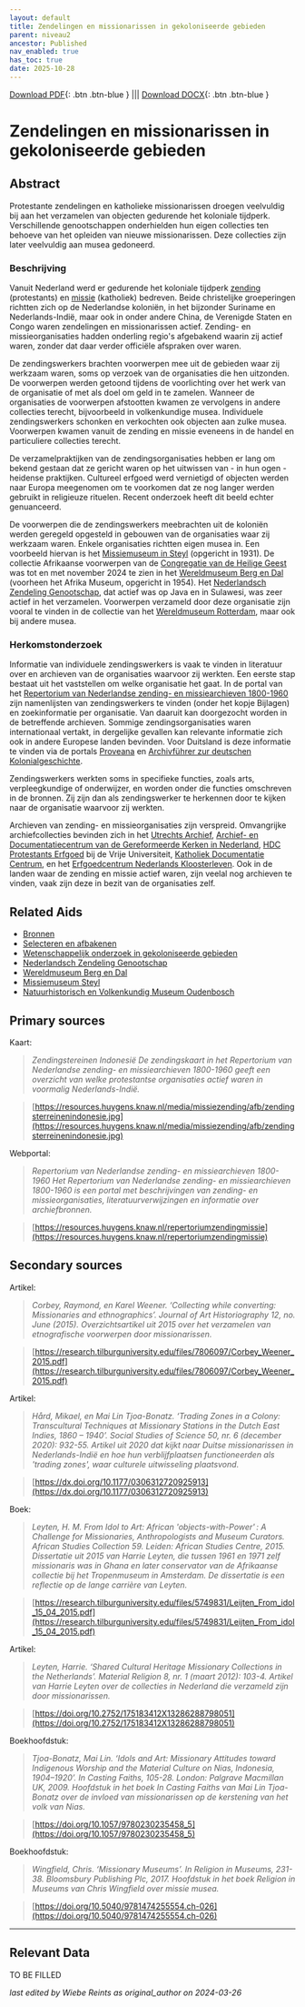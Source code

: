```yaml
---
layout: default
title: Zendelingen en missionarissen in gekoloniseerde gebieden
parent: niveau2
ancestor: Published
nav_enabled: true
has_toc: true
date: 2025-10-28
--- 
```



[Download PDF](https://raw.githubusercontent.com/colonial-heritage/research-guides-dev/refs/heads/main/EXPORTS/published/PDF/niveau2/Dutch/ChristianMission.pdf){: .btn .btn-blue } |||    [Download DOCX](https://raw.githubusercontent.com/colonial-heritage/research-guides-dev/refs/heads/main/EXPORTS/published/DOCX/niveau2/Dutch/ChristianMission.docx){: .btn .btn-blue }


# Zendelingen en missionarissen in gekoloniseerde gebieden


## Abstract

Protestante zendelingen en katholieke missionarissen droegen veelvuldig bij aan het verzamelen van objecten gedurende het koloniale tijdperk. Verschillende genootschappen onderhielden hun eigen collecties ten behoeve van het opleiden van nieuwe missionarissen. Deze collecties zijn later veelvuldig aan musea gedoneerd.

### Beschrijving

Vanuit Nederland werd er gedurende het koloniale tijdperk [zending](https://data.indischherinneringscentrum.nl/ied/104099) (protestants) en [missie](https://hdl.handle.net/20.500.11840/termmaster25128) (katholiek) bedreven. Beide christelijke groeperingen richtten zich op de Nederlandse koloniën, in het bijzonder Suriname en Nederlands-Indië, maar ook in onder andere China, de Verenigde Staten en Congo waren zendelingen en missionarissen actief. Zending- en missieorganisaties hadden onderling regio's afgebakend waarin zij actief waren, zonder dat daar verder officiële afspraken over waren. 

De zendingswerkers brachten voorwerpen mee uit de gebieden waar zij werkzaam waren, soms op verzoek van de organisaties die hen uitzonden. De voorwerpen werden getoond tijdens de voorlichting over het werk van de organisatie of met als doel om geld in te zamelen. Wanneer de organisaties de voorwerpen afstootten kwamen ze vervolgens in andere collecties terecht, bijvoorbeeld in volkenkundige musea. Individuele zendingswerkers schonken en verkochten ook objecten aan zulke musea. Voorwerpen kwamen vanuit de zending en missie eveneens in de handel en particuliere collecties terecht.

De verzamelpraktijken van de zendingsorganisaties hebben er lang om bekend gestaan dat ze gericht waren op het uitwissen van - in hun ogen - heidense praktijken. Cultureel erfgoed werd vernietigd of objecten werden naar Europa meegenomen om te voorkomen dat ze nog langer werden gebruikt in religieuze rituelen. Recent onderzoek heeft dit beeld echter genuanceerd.

De voorwerpen die de zendingswerkers meebrachten uit de koloniën werden geregeld opgesteld in gebouwen van de organisaties waar zij werkzaam waren. Enkele organisaties richtten eigen musea in. Een voorbeeld hiervan is het [Missiemuseum in Steyl](https://app.colonialcollections.nl/nl/research-aids/https%3A%2F%2Fn2t%252Enet%2Fark%3A%2F27023%2Fd2c658fef273decf748b392ab053f046) (opgericht in 1931). De collectie Afrikaanse voorwerpen van de [Congregatie van de Heilige Geest](https://www.wikidata.org/entity/Q687562) was tot en met november 2024 te zien in het [Wereldmuseum Berg en Dal](https://www.wikidata.org/entity/Q2470853) (voorheen het Afrika Museum, opgericht in 1954). Het [Nederlandsch Zendeling Genootschap](https://www.wikidata.org/entity/Q1946670), dat actief was op Java en in Sulawesi, was zeer actief in het verzamelen. Voorwerpen verzameld door deze organisatie zijn vooral te vinden in de collectie van het [Wereldmuseum Rotterdam](https://www.wikidata.org/entity/Q2042754), maar ook bij andere musea.

### Herkomstonderzoek

Informatie van individuele zendingswerkers is vaak te vinden in literatuur over en archieven van de organisaties waarvoor zij werkten. Een eerste stap bestaat uit het vaststellen om welke organisatie het gaat. In de portal van het [Repertorium van Nederlandse zending- en missiearchieven 1800-1960](https://resources.huygens.knaw.nl/repertoriumzendingmissie) zijn namenlijsten van zendingswerkers te vinden (onder het kopje Bijlagen) en zoekinformatie per organisatie. Van daaruit kan doorgezocht worden in de betreffende archieven. Sommige zendingsorganisaties waren internationaal vertakt, in dergelijke gevallen kan relevante informatie zich ook in andere Europese landen bevinden. Voor Duitsland is deze informatie te vinden via de portals [Proveana](https://www.proveana.de/en/start) en [Archivführer zur deutschen Kolonialgeschichte](https://archivfuehrer-kolonialzeit.de).

Zendingswerkers werkten soms in specifieke functies, zoals arts, verpleegkundige of onderwijzer, en worden onder die functies omschreven in de bronnen. Zij zijn dan als zendingswerker te herkennen door te kijken naar de organisatie waarvoor zij werkten.

Archieven van zending- en missieorganisaties zijn verspreid. Omvangrijke archiefcollecties bevinden zich in het [Utrechts Archief](https://hetutrechtsarchief.nl/), [Archief- en Documentatiecentrum van de Gereformeerde Kerken in Nederland](https://adckampen.nl/), [HDC Protestants Erfgoed](https://vu.nl/nl/over-de-vu/diensten/universiteitsbibliotheek/meer-over/collectie-hdc-protestants-erfgoed) bij de Vrije Universiteit, [Katholiek Documentatie Centrum](https://www.ru.nl/kdc/), en het [Erfgoedcentrum Nederlands Kloosterleven](https://erfgoedkloosterleven.nl/). Ook in de landen waar de zending en missie actief waren, zijn veelal nog archieven te vinden, vaak zijn deze in bezit van de organisaties zelf.


## Related Aids

 - [Bronnen](niveau1/Dutch/Bronnen_20240425.yml)  
 - [Selecteren en afbakenen](niveau1/Dutch/SelecterenEnAfbakenen_20240425.yml)  
 - [Wetenschappelijk onderzoek in gekoloniseerde gebieden](niveau2/Dutch/Science_20240814.yml)  
 - [Nederlandsch Zendeling Genootschap](niveau3/Dutch/NZG_20240314.yml)  
 - [Wereldmuseum Berg en Dal](niveau3/Dutch/WMBergEnDal_20241001.yml)  
 - [Missiemuseum Steyl](niveau3/Dutch/MissiemuseumSteyl_20241021.yml)  
 - [Natuurhistorisch en Volkenkundig Museum Oudenbosch](niveau3/Dutch/MOudenbosch_20250603.yml)  

## Primary sources

Kaart:
  > *Zendingstereinen Indonesië*
  > _De zendingskaart in het Repertorium van Nederlandse zending- en missiearchieven 1800-1960 geeft een overzicht van welke protestantse organisaties actief waren in voormalig Nederlands-Indië._  

  > [https://resources.huygens.knaw.nl/media/missiezending/afb/zendingsterreinenindonesie.jpg](https://resources.huygens.knaw.nl/media/missiezending/afb/zendingsterreinenindonesie.jpg)

Webportal:
  > *Repertorium van Nederlandse zending- en missiearchieven 1800-1960*
  > _Het Repertorium van Nederlandse zending- en missiearchieven 1800-1960 is een portal met beschrijvingen van zending- en missieorganisaties, literatuurverwijzingen en informatie over archiefbronnen._  

  > [https://resources.huygens.knaw.nl/repertoriumzendingmissie](https://resources.huygens.knaw.nl/repertoriumzendingmissie)

## Secondary sources

Artikel:
  > *Corbey, Raymond, en Karel Weener. ‘Collecting while converting: Missionaries and ethnographics’. Journal of Art Historiography 12, no. June (2015).*
  > _Overzichtsartikel uit 2015 over het verzamelen van etnografische voorwerpen door missionarissen._  

  > [https://research.tilburguniversity.edu/files/7806097/Corbey_Weener_2015.pdf](https://research.tilburguniversity.edu/files/7806097/Corbey_Weener_2015.pdf)

Artikel:
  > *Hård, Mikael, en Mai Lin Tjoa-Bonatz. ‘Trading Zones in a Colony: Transcultural Techniques at Missionary Stations in the Dutch East Indies, 1860 – 1940’. Social Studies of Science 50, nr. 6 (december 2020): 932-55.*
  > _Artikel uit 2020 dat kijkt naar Duitse missionarissen in Nederlands-Indië en hoe hun verblijfplaatsen functioneerden als 'trading zones', waar culturele uitwisseling plaatsvond._  

  > [https://dx.doi.org/10.1177/0306312720925913](https://dx.doi.org/10.1177/0306312720925913)

Boek:
  > *Leyten, H. M. From Idol to Art: African 'objects-with-Power' : A Challenge for Missionaries, Anthropologists and Museum Curators. African Studies Collection 59. Leiden: African Studies Centre, 2015.*
  > _Dissertatie uit 2015 van Harrie Leyten, die tussen 1961 en 1971 zelf missionaris was in Ghana en later conservator van de Afrikaanse collectie bij het Tropenmuseum in Amsterdam. De dissertatie is een reflectie op de lange carrière van Leyten._  

  > [https://research.tilburguniversity.edu/files/5749831/Leijten_From_idol_15_04_2015.pdf](https://research.tilburguniversity.edu/files/5749831/Leijten_From_idol_15_04_2015.pdf)

Artikel:
  > *Leyten, Harrie. ‘Shared Cultural Heritage Missionary Collections in the Netherlands’. Material Religion 8, nr. 1 (maart 2012): 103-4.*
  > _Artikel van Harrie Leyten over de collecties in Nederland die verzameld zijn door missionarissen._  

  > [https://doi.org/10.2752/175183412X13286288798051](https://doi.org/10.2752/175183412X13286288798051)

Boekhoofdstuk:
  > *Tjoa-Bonatz, Mai Lin. ‘Idols and Art: Missionary Attitudes toward Indigenous Worship and the Material Culture on Nias, Indonesia, 1904–1920’. In Casting Faiths, 105-28. London: Palgrave Macmillan UK, 2009.*
  > _Hoofdstuk in het boek In Casting Faiths van Mai Lin Tjoa-Bonatz over de invloed van missionarissen op de kerstening van het volk van Nias._  

  > [https://doi.org/10.1057/9780230235458_5](https://doi.org/10.1057/9780230235458_5)

Boekhoofdstuk:
  > *Wingfield, Chris. ‘Missionary Museums’. In Religion in Museums, 231-38. Bloomsbury Publishing Plc, 2017.*
  > _Hoofdstuk in het boek Religion in Museums van Chris Wingfield over missie musea._  

  > [https://doi.org/10.5040/9781474255554.ch-026](https://doi.org/10.5040/9781474255554.ch-026)



---
## Relevant Data 
TO BE FILLED

_last edited by Wiebe Reints as original_author on 2024-03-26_
        